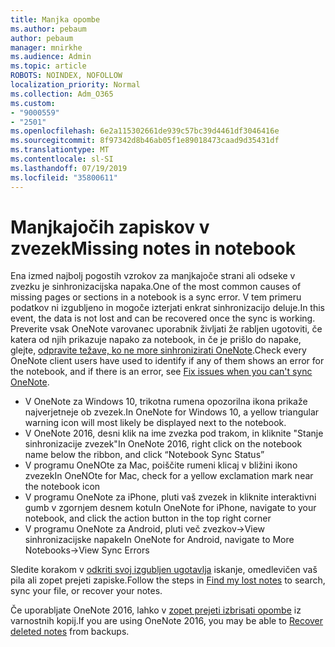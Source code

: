 ```yaml
---
title: Manjka opombe
ms.author: pebaum
author: pebaum
manager: mnirkhe
ms.audience: Admin
ms.topic: article
ROBOTS: NOINDEX, NOFOLLOW
localization_priority: Normal
ms.collection: Adm_O365
ms.custom:
- "9000559"
- "2501"
ms.openlocfilehash: 6e2a115302661de939c57bc39d4461df3046416e
ms.sourcegitcommit: 8f97342d8b46ab05f1e89018473caad9d35431df
ms.translationtype: MT
ms.contentlocale: sl-SI
ms.lasthandoff: 07/19/2019
ms.locfileid: "35800611"
---
```

# <a name="missing-notes-in-notebook"></a><span data-ttu-id="6cd9c-102">Manjkajočih zapiskov v zvezek</span><span class="sxs-lookup"><span data-stu-id="6cd9c-102">Missing notes in notebook</span></span>

<span data-ttu-id="6cd9c-103">Ena izmed najbolj pogostih vzrokov za manjkajoče strani ali odseke v zvezku je sinhronizacijska napaka.</span><span class="sxs-lookup"><span data-stu-id="6cd9c-103">One of the most common causes of missing pages or sections in a notebook is a sync error.</span></span> <span data-ttu-id="6cd9c-104">V tem primeru podatkov ni izgubljeno in mogoče izterjati enkrat sinhronizacijo deluje.</span><span class="sxs-lookup"><span data-stu-id="6cd9c-104">In this event, the data is not lost and can be recovered once the sync is working.</span></span> <span data-ttu-id="6cd9c-105">Preverite vsak OneNote varovanec uporabnik življati že rabljen ugotoviti, če katera od njih prikazuje napako za notebook, in če je prišlo do napake, glejte, [odpravite težave, ko ne more sinhronizirati OneNote](https://support.office.com/article/299495ef-66d1-448f-90c1-b785a6968d45).</span><span class="sxs-lookup"><span data-stu-id="6cd9c-105">Check every OneNote client users have used to identify if any of them shows an error for the notebook, and if there is an error, see [Fix issues when you can't sync OneNote](https://support.office.com/article/299495ef-66d1-448f-90c1-b785a6968d45).</span></span>

- <span data-ttu-id="6cd9c-106">V OneNote za Windows 10, trikotna rumena opozorilna ikona prikaže najverjetneje ob zvezek.</span><span class="sxs-lookup"><span data-stu-id="6cd9c-106">In OneNote for Windows 10, a yellow triangular warning icon will most likely be displayed next to the notebook.</span></span>
- <span data-ttu-id="6cd9c-107">V OneNote 2016, desni klik na ime zvezka pod trakom, in kliknite "Stanje sinhronizacije zvezek"</span><span class="sxs-lookup"><span data-stu-id="6cd9c-107">In OneNote 2016, right click on the notebook name below the ribbon, and click “Notebook Sync Status”</span></span>
- <span data-ttu-id="6cd9c-108">V programu OneNOte za Mac, poiščite rumeni klicaj v bližini ikono zvezek</span><span class="sxs-lookup"><span data-stu-id="6cd9c-108">In OneNOte for Mac, check for a yellow exclamation mark near the notebook icon</span></span>
- <span data-ttu-id="6cd9c-109">V programu OneNote za iPhone, pluti vaš zvezek in kliknite interaktivni gumb v zgornjem desnem kotu</span><span class="sxs-lookup"><span data-stu-id="6cd9c-109">In OneNote for iPhone, navigate to your notebook, and click the action button in the top right corner</span></span>
- <span data-ttu-id="6cd9c-110">V programu OneNote za Android, pluti več zvezkov->View sinhronizacijske napake</span><span class="sxs-lookup"><span data-stu-id="6cd9c-110">In OneNote for Android, navigate to More Notebooks->View Sync Errors</span></span>

<span data-ttu-id="6cd9c-111">Sledite korakom v [odkriti svoj izgubljen ugotavlja](https://support.office.com/article/32cb2bd7-afe7-44d2-a711-398a88421287) iskanje, omedlevičen vaš pila ali zopet prejeti zapiske.</span><span class="sxs-lookup"><span data-stu-id="6cd9c-111">Follow the steps in [Find my lost notes](https://support.office.com/article/32cb2bd7-afe7-44d2-a711-398a88421287) to search, sync your file, or recover your notes.</span></span>

<span data-ttu-id="6cd9c-112">Če uporabljate OneNote 2016, lahko v [zopet prejeti izbrisati opombe](https://support.office.com/article/32ed1036-74fd-4c21-bc28-033a486e6b14) iz varnostnih kopij.</span><span class="sxs-lookup"><span data-stu-id="6cd9c-112">If you are using OneNote 2016, you may be able to [Recover deleted notes](https://support.office.com/article/32ed1036-74fd-4c21-bc28-033a486e6b14) from backups.</span></span>